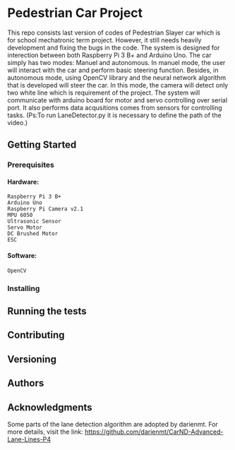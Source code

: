 # Pedestrian Car Project
This repo consists last version of codes of Pedestrian Slayer car which is for school mechatronic term project. However, it still needs heavily development and fixing the bugs in the code. The system is designed for interection between both Raspberry Pi 3 B+ and Arduino Uno.
The car simply has two modes: Manuel and autonomous. In manuel mode, the user will interact with the car and perform basic steering function. Besides, in autonomous mode, using OpenCV library and the neural network algorithm that is developed will steer the car. In this mode, the camera will detect only two white line which is requirement of the project. The system will communicate with arduino board for motor and servo controlling over serial port. It also performs data acqusitions comes from sensors for controlling tasks.
(Ps:To run LaneDetector.py it is necessary to define the path of the video.)
## Getting Started

### Prerequisites
#### Hardware:
```
Raspberry Pi 3 B+
Arduino Uno
Raspberry Pi Camera v2.1
MPU 6050
Ultrasonic Sensor
Servo Motor
DC Brushed Motor
ESC
```
#### Software:
```
OpenCV
```
### Installing

## Running the tests

## Contributing

## Versioning

## Authors

## Acknowledgments
Some parts of the lane detection algorithm are adopted by darienmt. For more details,
visit the link: https://github.com/darienmt/CarND-Advanced-Lane-Lines-P4

